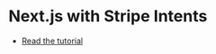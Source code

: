 # Next.js with Stripe Intents

- [Read the tutorial](https://dev.to/notrab/working-with-stripe-payment-intents-and-next-js-106h)

